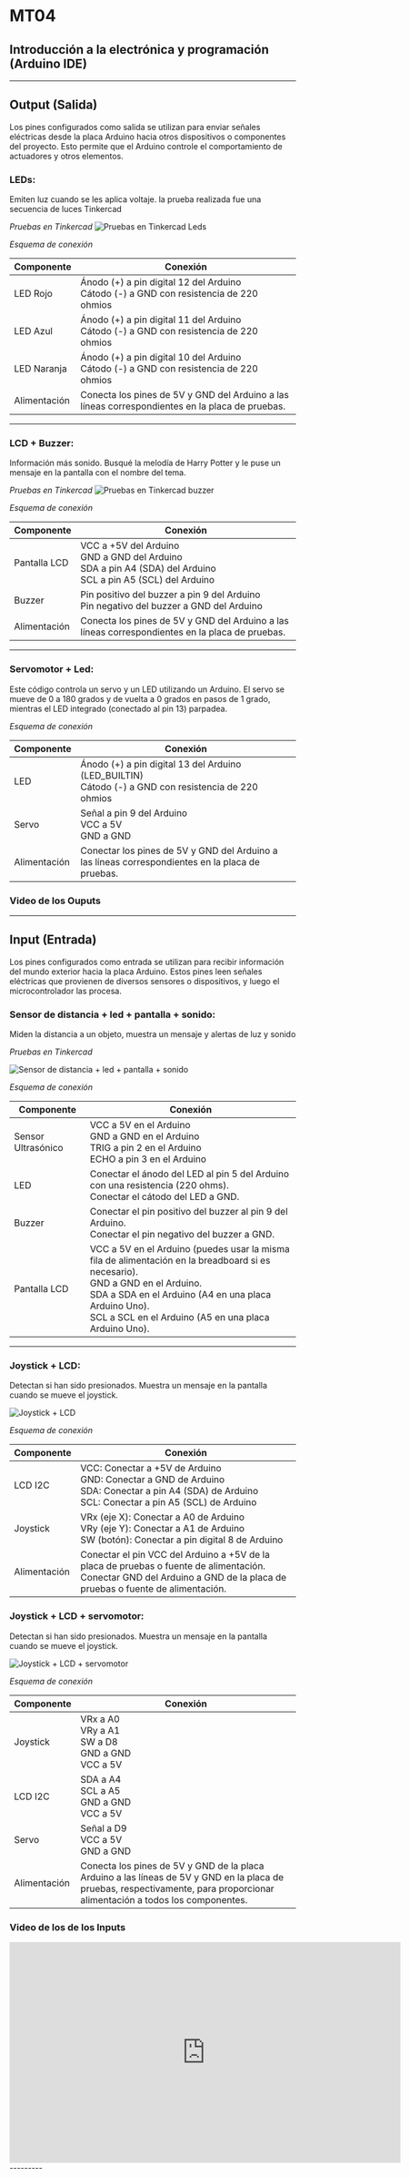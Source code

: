 # MT04
## Introducción a la electrónica y programación (Arduino IDE)


--------
## Output (Salida)
Los pines configurados como salida se utilizan para enviar señales eléctricas desde la placa Arduino hacia otros dispositivos o componentes del proyecto. Esto permite que el Arduino controle el comportamiento de actuadores y otros elementos.

### **LEDs:** 
Emiten luz cuando se les aplica voltaje. la prueba realizada fue una secuencia de luces
Tinkercad

_Pruebas en Tinkercad_ 
![Pruebas en Tinkercad Leds](../images/MT04/LEDS.gif)

_Esquema de conexión_
<table>
    <thead>
        <tr>
            <th>Componente</th>
            <th>Conexión</th>
        </tr>
    </thead>
    <tbody>
        <tr>
            <td>LED Rojo</td>
            <td>Ánodo (+) a pin digital 12 del Arduino<br>
                Cátodo (-) a GND con resistencia de 220 ohmios
            </td>
        </tr>
        <tr>
            <td>LED Azul</td>
            <td>Ánodo (+) a pin digital 11 del Arduino<br>
                Cátodo (-) a GND con resistencia de 220 ohmios
            </td>
        </tr>
        <tr>
            <td>LED Naranja</td>
            <td>Ánodo (+) a pin digital 10 del Arduino<br>
                Cátodo (-) a GND con resistencia de 220 ohmios
            </td>
        </tr>
        <tr>
            <td>Alimentación</td>
            <td>
                Conecta los pines de 5V y GND del Arduino a las líneas correspondientes en la placa de pruebas.
            </td>
        </tr>
    </tbody>
</table>

----------

### **LCD + Buzzer:** 
Información más sonido. Busqué la melodía de Harry Potter y le puse un mensaje en la pantalla con el nombre del tema.

_Pruebas en Tinkercad_
![Pruebas en Tinkercad buzzer](../images/MT04/HP_buzzer_LCD_output.png)

_Esquema de conexión_
<table>
    <thead>
        <tr>
            <th>Componente</th>
            <th>Conexión</th>
        </tr>
    </thead>
    <tbody>
        <tr>
            <td>Pantalla LCD</td>
            <td>
                VCC a +5V del Arduino<br>
                GND a GND del Arduino<br>
                SDA a pin A4 (SDA) del Arduino<br>
                SCL a pin A5 (SCL) del Arduino
            </td>
        </tr>
        <tr>
            <td>Buzzer</td>
            <td>
                Pin positivo del buzzer a pin 9 del Arduino<br>
                Pin negativo del buzzer a GND del Arduino
            </td>
        </tr>
        <tr>
            <td>Alimentación</td>
            <td>
                Conecta los pines de 5V y GND del Arduino a las líneas correspondientes en la placa de pruebas.
            </td>
        </tr>
    </tbody>
</table>

----------

### **Servomotor + Led:**
Este código controla un servo y un LED utilizando un Arduino. El servo se mueve de 0 a 180 grados y de vuelta a 0 grados en pasos de 1 grado, mientras el LED integrado (conectado al pin 13) parpadea.

_Esquema de conexión_
<table>
    <thead>
        <tr>
            <th>Componente</th>
            <th>Conexión</th>
        </tr>
    </thead>
    <tbody>
        <tr>
            <td>LED</td>
            <td>
                Ánodo (+) a pin digital 13 del Arduino (LED_BUILTIN)<br>
                Cátodo (-) a GND con resistencia de 220 ohmios
            </td>
        </tr>
        <tr>
            <td>Servo</td>
            <td>
                Señal a pin 9 del Arduino<br>
                VCC a 5V<br>
                GND a GND
            </td>
        </tr>
        <tr>
            <td>Alimentación</td>
            <td>
                Conectar los pines de 5V y GND del Arduino a las líneas correspondientes en la placa de pruebas.
            </td>
        </tr>
    </tbody>
</table>

### **Video de los Ouputs**

---------

## Input (Entrada)
Los pines configurados como entrada se utilizan para recibir información del mundo exterior hacia la placa Arduino. Estos pines leen señales eléctricas que provienen de diversos sensores o dispositivos, y luego el microcontrolador las procesa.


### **Sensor de distancia + led + pantalla + sonido:** 
Miden la distancia a un objeto, muestra un mensaje y alertas de luz y sonido

_Pruebas en Tinkercad_ 

![Sensor de distancia + led + pantalla + sonido](../images/MT04/Sensor_d.gif)

_Esquema de conexión_
<table>
    <thead>
        <tr>
            <th>Componente</th>
            <th>Conexión</th>
        </tr>
    </thead>
    <tbody>
        <tr>
            <td>Sensor Ultrasónico</td>
            <td>
                VCC a 5V en el Arduino<br>
                GND a GND en el Arduino<br>
                TRIG a pin 2 en el Arduino<br>
                ECHO a pin 3 en el Arduino
            </td>
        </tr>
        <tr>
            <td>LED</td>
            <td>
                Conectar el ánodo del LED al pin 5 del Arduino con una resistencia (220 ohms).<br>
                Conectar el cátodo del LED a GND.
            </td>
        </tr>
        <tr>
            <td>Buzzer</td>
            <td>
                Conectar el pin positivo del buzzer al pin 9 del Arduino.<br>
                Conectar el pin negativo del buzzer a GND.
            </td>
        </tr>
        <tr>
            <td>Pantalla LCD</td>
            <td>
                VCC a 5V en el Arduino (puedes usar la misma fila de alimentación en la breadboard si es necesario).<br>
                GND a GND en el Arduino.<br>
                SDA a SDA en el Arduino (A4 en una placa Arduino Uno).<br>
                SCL a SCL en el Arduino (A5 en una placa Arduino Uno).
            </td>
        </tr>
    </tbody>
</table>

 
 -------

### **Joystick + LCD:** 
Detectan si han sido presionados. Muestra un mensaje en la pantalla cuando se mueve el joystick.

![Joystick + LCD](../images/MT04/joystick_LCD.jpg)

_Esquema de conexión_
<table>
    <thead>
        <tr>
            <th>Componente</th>
            <th>Conexión</th>
        </tr>
    </thead>
    <tbody>
        <tr>
            <td>LCD I2C</td>
            <td>
                VCC: Conectar a +5V de Arduino<br>
                GND: Conectar a GND de Arduino<br>
                SDA: Conectar a pin A4 (SDA) de Arduino<br>
                SCL: Conectar a pin A5 (SCL) de Arduino
            </td>
        </tr>
        <tr>
            <td>Joystick</td>
            <td>
                VRx (eje X): Conectar a A0 de Arduino<br>
                VRy (eje Y): Conectar a A1 de Arduino<br>
                SW (botón): Conectar a pin digital 8 de Arduino
            </td>
        </tr>
        <tr>
            <td>Alimentación</td>
            <td>
                Conectar el pin VCC del Arduino a +5V de la placa de pruebas o fuente de alimentación.<br>
                Conectar GND del Arduino a GND de la placa de pruebas o fuente de alimentación.
            </td>
        </tr>
    </tbody>
</table>



### **Joystick + LCD + servomotor:** 
Detectan si han sido presionados. Muestra un mensaje en la pantalla cuando se mueve el joystick.

![Joystick + LCD + servomotor](../images/MT04/servo_joystick_lcd.jpg)

_Esquema de conexión_
 <table>
    <thead>
        <tr>
            <th>Componente</th>
            <th>Conexión</th>
        </tr>
    </thead>
    <tbody>
        <tr>
            <td>Joystick</td>
            <td>
                VRx a A0<br>
                VRy a A1<br>
                SW a D8<br>
                GND a GND<br>
                VCC a 5V
            </td>
        </tr>
        <tr>
            <td>LCD I2C</td>
            <td>
                SDA a A4<br>
                SCL a A5<br>
                GND a GND<br>
                VCC a 5V
            </td>
        </tr>
        <tr>
            <td>Servo</td>
            <td>
                Señal a D9<br>
                VCC a 5V<br>
                GND a GND
            </td>
        </tr>
        <tr>
            <td>Alimentación</td>
            <td>
                Conecta los pines de 5V y GND de la placa Arduino a las líneas de 5V y GND en la placa de pruebas, respectivamente, para proporcionar alimentación a todos los componentes.
            </td>
        </tr>
    </tbody>
</table>




### **Video de los de los Inputs**

<iframe width="688" height="388" src="https://www.youtube.com/embed/A7C19CchT3I?si=lGL8h6rdDGA6Tecd" title="YouTube video player" frameborder="0" allow="accelerometer; autoplay; clipboard-write; encrypted-media; gyroscope; picture-in-picture; web-share" referrerpolicy="strict-origin-when-cross-origin" allowfullscreen></iframe>
---------